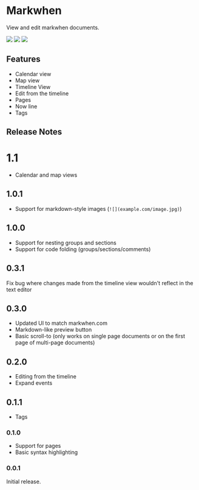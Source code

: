 # Markwhen

View and edit markwhen documents.

![](https://blog.markwhen.com/images/calendar2.png)
![](https://blog.markwhen.com/images/calendar_comp2.png)
![](https://blog.markwhen.com/images/calendar_comp3.png)

## Features

- Calendar view
- Map view
- Timeline View
- Edit from the timeline
- Pages
- Now line
- Tags

## Release Notes

# 1.1

- Calendar and map views

## 1.0.1

- Support for markdown-style images (`![](example.com/image.jpg)`)

## 1.0.0

- Support for nesting groups and sections
- Support for code folding (groups/sections/comments)

## 0.3.1

Fix bug where changes made from the timeline view wouldn't reflect in the text editor

## 0.3.0

- Updated UI to match markwhen.com
- Markdown-like preview button
- Basic scroll-to (only works on single page documents or on the first page of multi-page documents)

## 0.2.0

- Editing from the timeline
- Expand events

## 0.1.1

- Tags

### 0.1.0

- Support for pages
- Basic syntax highlighting

### 0.0.1

Initial release.
